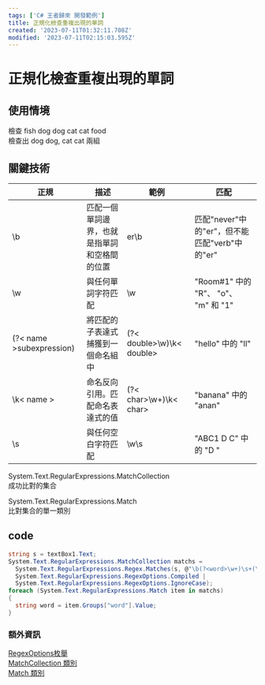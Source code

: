 ```yaml
---
tags: ['C# 王者歸來 開發範例']
title: 正規化檢查重複出現的單詞
created: '2023-07-11T01:32:11.708Z'
modified: '2023-07-11T02:15:03.595Z'
---
```


# 正規化檢查重複出現的單詞

## 使用情境
檢查 fish dog dog cat cat food  
檢查出 dog dog, cat cat 兩組

## 關鍵技術

|正規|描述|範例|匹配|
|---|---|---|---|
|\b|匹配一個單詞邊界，也就是指單詞和空格間的位置|er\b|匹配"never"中的"er"，但不能匹配"verb"中的"er"|
|\w|與任何單詞字符匹配|	\w|	"Room#1" 中的 "R"、 "o"、 "m" 和 "1"|
|(?< name >subexpression)|將匹配的子表達式捕獲到一個命名組中|(?< double>\w)\k< double>|	"hello" 中的 "ll"|
|\k< name >|命名反向引用。匹配命名表達式的值|	(?< char>\w+)\k< char>|	"banana" 中的 "anan"|
|\s|與任何空白字符匹配|\w\s|"ABC1 D C" 中的 "D "|


System.Text.RegularExpressions.MatchCollection  
成功比對的集合

System.Text.RegularExpressions.Match  
比對集合的單一類別


## code
```csharp
string s = textBox1.Text;
System.Text.RegularExpressions.MatchCollection matchs =
  System.Text.RegularExpressions.Regex.Matches(s, @"\b(?<word>\w+)\s+(\k<word>)\b",
  System.Text.RegularExpressions.RegexOptions.Compiled | 
  System.Text.RegularExpressions.RegexOptions.IgnoreCase);
foreach (System.Text.RegularExpressions.Match item in matchs)
{
  string word = item.Groups["word"].Value;
}

```


### 額外資訊
[RegexOptions枚舉](https://learn.microsoft.com/zh-cn/dotnet/api/system.text.regularexpressions.regexoptions?view=net-7.0)  
[MatchCollection 類別](https://learn.microsoft.com/zh-tw/dotnet/api/system.text.regularexpressions.matchcollection?view=net-7.0)  
[Match 類別](https://learn.microsoft.com/zh-tw/dotnet/api/system.text.regularexpressions.match?view=net-7.0)  
